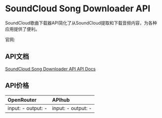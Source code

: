 # SoundCloud Song Downloader API

SoundCloud歌曲下载器API简化了从SoundCloud提取和下载音频内容，为各种应用提供了便利。

官网: []()

## API文档

[SoundCloud Song Downloader API API Docs](../apis/zh/SoundCloud_Song_Downloader_API.md)

## API价格

| OpenRouter | APIhub |
|:---|:---|
| input: - output: - | input: - output: - |
